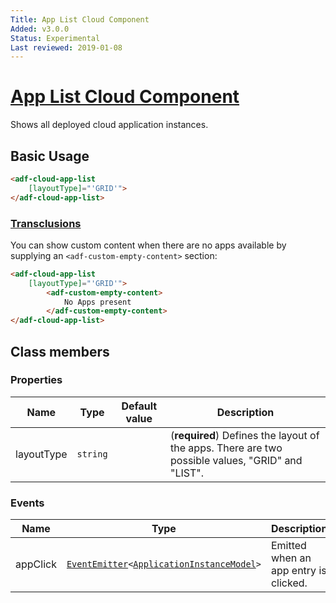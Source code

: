 ```yaml
---
Title: App List Cloud Component
Added: v3.0.0
Status: Experimental
Last reviewed: 2019-01-08
---
```


# [App List Cloud Component](../../../lib/process-services-cloud/src/lib/app/components/app-list-cloud.component.ts "Defined in app-list-cloud.component.ts")

Shows all deployed cloud application instances.

## Basic Usage

```html
<adf-cloud-app-list 
    [layoutType]="'GRID'">
</adf-cloud-app-list>
```

### [Transclusions](../../user-guide/transclusion.md)

You can show custom content when there are no apps available by supplying an
`<adf-custom-empty-content>` section:

```html
<adf-cloud-app-list
    [layoutType]="'GRID'">
        <adf-custom-empty-content>
            No Apps present
        </adf-custom-empty-content>
</adf-cloud-app-list>
```

## Class members

### Properties

| Name | Type | Default value | Description |
| ---- | ---- | ------------- | ----------- |
| layoutType | `string` |  | (**required**) Defines the layout of the apps. There are two possible values, "GRID" and "LIST". |

### Events

| Name | Type | Description |
| ---- | ---- | ----------- |
| appClick | [`EventEmitter`](https://angular.io/api/core/EventEmitter)`<`[`ApplicationInstanceModel`](../../../lib/process-services-cloud/src/lib/app/models/application-instance.model.ts)`>` | Emitted when an app entry is clicked. |
